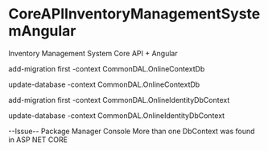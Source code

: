 # CoreAPIInventoryManagementSystemAngular
Inventory Management System Core API + Angular 

add-migration first -context CommonDAL.OnlineContextDb


update-database -context CommonDAL.OnlineContextDb




add-migration first -context CommonDAL.OnlineIdentityDbContext



update-database -context CommonDAL.OnlineIdentityDbContext




--Issue--
 Package Manager Console More than one DbContext was found in ASP NET CORE
